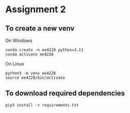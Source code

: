 # Assignment 2
## To create a new venv 
On Windows
```
conda create -n ee4228 python=3.11
conda activate ee4228
```

On Linux
```
python3 -m venv ee4228
source ee4228/bin/activate
```

## To download required dependencies
```
pip3 install -r requirements.txt
```
